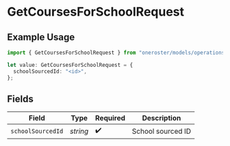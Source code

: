 # GetCoursesForSchoolRequest

## Example Usage

```typescript
import { GetCoursesForSchoolRequest } from "oneroster/models/operations";

let value: GetCoursesForSchoolRequest = {
  schoolSourcedId: "<id>",
};
```

## Fields

| Field              | Type               | Required           | Description        |
| ------------------ | ------------------ | ------------------ | ------------------ |
| `schoolSourcedId`  | *string*           | :heavy_check_mark: | School sourced ID  |